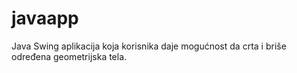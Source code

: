 # javaapp
Java Swing aplikacija koja korisnika daje mogućnost da crta i briše određena geometrijska tela.
